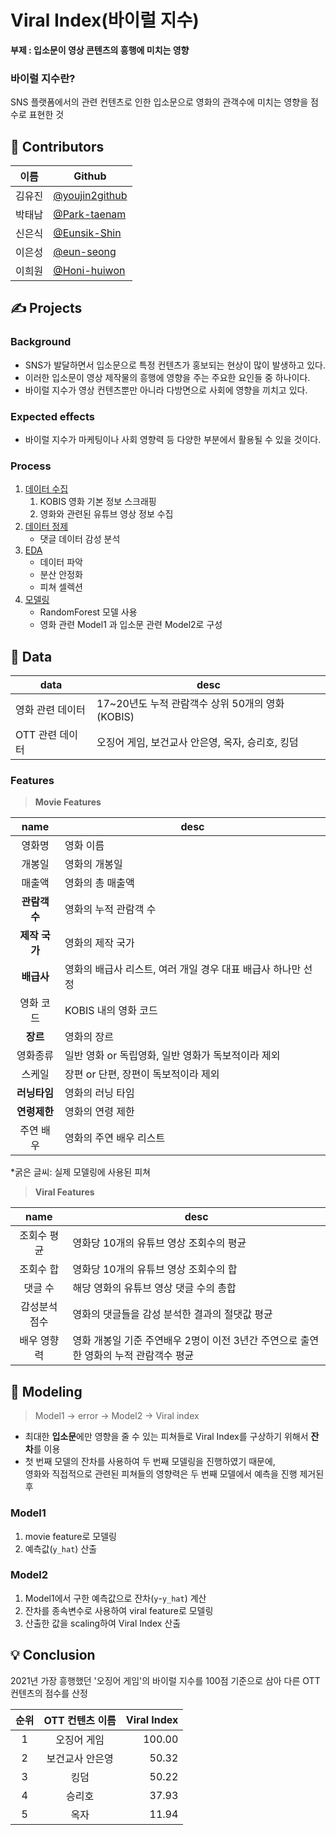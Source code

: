# Viral Index(바이럴 지수)
**부제 : 입소문이 영상 콘텐츠의 흥행에 미치는 영향**   
### 바이럴 지수란?
SNS 플랫폼에서의 관련 컨텐츠로 인한 입소문으로 영화의 관객수에 미치는 영향을 점수로 표현한 것

## 🙋 Contributors
|이름|Github|
|---|---|
|김유진|[@youjin2github](https://github.com/youjin2github)
|박태남|[@Park-taenam](https://github.com/Park-taenam)
|신은식|[@Eunsik-Shin](https://github.com/Eunsik-Shin)
|이은성|[@eun-seong](https://github.com/eun-seong)
|이희원|[@Honi-huiwon](https://github.com/Honi-huiwon)

## ✍️ Projects
### Background
* SNS가 발달하면서 입소문으로 특정 컨텐츠가 홍보되는 현상이 많이 발생하고 있다.
* 이러한 입소문이 영상 제작물의 흥행에 영향을 주는 주요한 요인들 중 하나이다.
* 바이럴 지수가 영상 컨텐츠뿐만 아니라 다방면으로 사회에 영향을 끼치고 있다.

### Expected effects
* 바이럴 지수가 마케팅이나 사회 영향력 등 다양한 부분에서 활용될 수 있을 것이다.


### Process
1. [데이터 수집](https://github.com/movie-catcher/SNS-scraping)
   1. KOBIS 영화 기본 정보 스크래핑
   2. 영화와 관련된 유튜브 영상 정보 수집
2. [데이터 정제](https://github.com/movie-catcher/SNS-scraping/tree/main/sentiment)
    * 댓글 데이터 감성 분석
3. [EDA](https://github.com/movie-catcher/Analysis)
   * 데이터 파악
   * 분산 안정화
   * 피쳐 셀렉션
4. [모델링](https://github.com/movie-catcher/Modelling)
   * RandomForest 모델 사용
   * 영화 관련 Model1 과 입소문 관련 Model2로 구성


## 💾 Data

|data|desc|
|---|---|
|영화 관련 데이터|17~20년도 누적 관람객수 상위 50개의 영화(KOBIS)|
|OTT 관련 데이터|오징어 게임, 보건교사 안은영, 옥자, 승리호, 킹덤|

### Features

> **Movie Features**

|name|desc|
|:---:|---|
|영화명|영화 이름|
|개봉일|영화의 개봉일|
|매출액|영화의 총 매출액|
|**관람객 수**|영화의 누적 관람객 수|
|**제작 국가**|영화의 제작 국가|
|**배급사**|영화의 배급사 리스트, 여러 개일 경우 대표 배급사 하나만 선정|
|영화 코드|KOBIS 내의 영화 코드|
|**장르**|영화의 장르|
|영화종류|일반 영화 or 독립영화, 일반 영화가 독보적이라 제외|
|스케일|장편 or 단편, 장편이 독보적이라 제외|
|**러닝타임**|영화의 러닝 타임|
|**연령제한**|영화의 연령 제한|
|주연 배우|영화의 주연 배우 리스트|

*굵은 글씨: 실제 모델링에 사용된 피쳐


> **Viral Features**

|name|desc|
|:---:|---|
|조회수 평균|영화당 10개의 유튜브 영상 조회수의 평균|
|조회수 합|영화당 10개의 유튜브 영상 조회수의 합|
|댓글 수|해당 영화의 유튜브 영상 댓글 수의 총합|
|감성분석 점수|영화의 댓글들을 감성 분석한 결과의 절댓값 평균|
|배우 영향력|영화 개봉일 기준 주연배우 2명이 이전 3년간 주연으로 출연한 영화의 누적 관람객수 평균| 

## 🧩 Modeling
> Model1 -> error -> Model2 -> Viral index

* 최대한 **입소문**에만 영향을 줄 수 있는 피쳐들로 Viral Index를 구상하기 위해서 **잔차**를 이용
* 첫 번째 모델의 잔차를 사용하여 두 번째 모델링을 진행하였기 때문에,   
    영화와 직접적으로 관련된 피쳐들의 영향력은  두 번째 모델에서 예측을 진행
제거된 후
### Model1
1. movie feature로 모델링
2. 예측값(`y_hat`) 산출

### Model2
1. Model1에서 구한 예측값으로 잔차(`y`-`y_hat`) 계산
2. 잔차를 종속변수로 사용하여 viral feature로 모델링
3. 산출한 값을 scaling하여 Viral Index 산출

## 💡 Conclusion

2021년 가장 흥행했던 '오징어 게임'의 바이럴 지수를 100점 기준으로 삼아 다른 OTT 컨텐츠의 점수를 산정

|순위|OTT 컨텐츠 이름|Viral Index|
|:---:|:---:|---:|
|1|오징어 게임|100.00|
|2|보건교사 안은영|50.32|
|3|킹덤|50.22|
|4|승리호|37.93|
|5|옥자|11.94|

